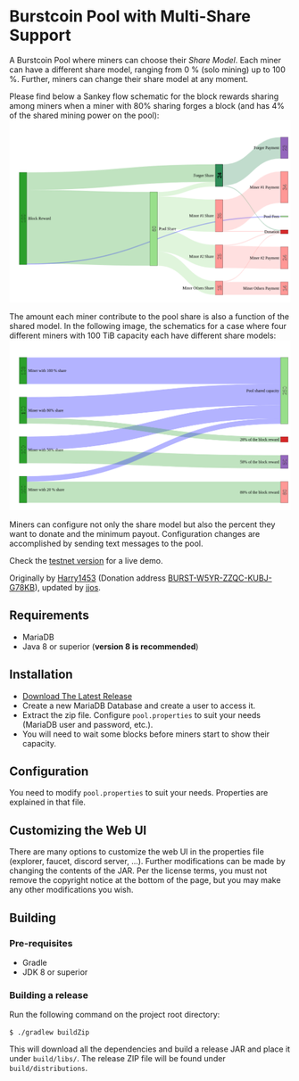 # Burstcoin Pool with Multi-Share Support

A Burstcoin Pool where miners can choose their *Share Model*.
Each miner can have a different share model, ranging from 0 % (solo mining) up to 100 %.
Further, miners can change their share model at any moment.

Please find below a Sankey flow schematic for the block rewards sharing among miners when a miner with 80% sharing forges a block (and has 4% of the shared mining power on the pool):
![Pool Sankey Diagram](/Sankey.png)

The amount each miner contribute to the pool share is also a function of the shared model. In the following image, the schematics for a case where four different miners with 100 TiB capacity each have different share models:
![Pool Sankey Miners Diagram](/Sankey-Miners.png)

Miners can configure not only the share model but also the percent they want to donate and the minimum payout.
Configuration changes are accomplished by sending text messages to the pool.

Check the [testnet version](http://nivbox.co.uk:9000) for a live demo.

Originally by [Harry1453](https://github.com/harry1453) (Donation address [BURST-W5YR-ZZQC-KUBJ-G78KB](https://explorer.burstcoin.network/?action=account&account=16484518239061020631)), updated by [jjos](https://github.com/jjos2372).

## Requirements

- MariaDB
- Java 8 or superior (**version 8 is recommended**)

## Installation

- [Download The Latest Release](https://github.com/jjos2372/burstpool/releases/latest)
- Create a new MariaDB Database and create a user to access it.
- Extract the zip file. Configure `pool.properties` to suit your needs (MariaDB user and password, etc.).
- You will need to wait some blocks before miners start to show their capacity.

## Configuration

You need to modify `pool.properties` to suit your needs. Properties are explained in that file.

## Customizing the Web UI

There are many options to customize the web UI in the properties file (explorer, faucet, discord server, ...).
Further modifications can be made by changing the contents of the JAR.
Per the license terms, you must not remove the copyright notice at the bottom of the page, but you may make any other modifications you wish.

## Building

### Pre-requisites

- Gradle
- JDK 8 or superior

### Building a release

Run the following command on the project root directory:

```$ ./gradlew buildZip```


This will download all the dependencies and build a release JAR and place it under `build/libs/`.
The release ZIP file will be found under `build/distributions`.

